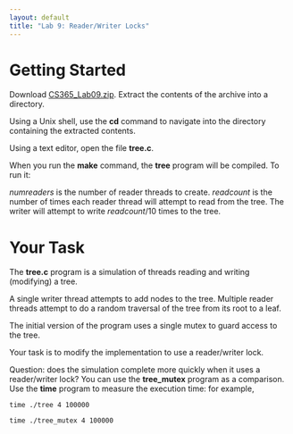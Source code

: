 ```yaml
---
layout: default
title: "Lab 9: Reader/Writer Locks"
---
```


Getting Started
===============

Download [CS365\_Lab09.zip](CS365_Lab09.zip). Extract the contents of the archive into a directory.

Using a Unix shell, use the **cd** command to navigate into the directory containing the extracted contents.

Using a text editor, open the file **tree.c**.

When you run the **make** command, the **tree** program will be compiled. To run it:

*numreaders* is the number of reader threads to create. *readcount* is the number of times each reader thread will attempt to read from the tree. The writer will attempt to write *readcount*/10 times to the tree.

Your Task
=========

The **tree.c** program is a simulation of threads reading and writing (modifying) a tree.

A single writer thread attempts to add nodes to the tree. Multiple reader threads attempt to do a random traversal of the tree from its root to a leaf.

The initial version of the program uses a single mutex to guard access to the tree.

Your task is to modify the implementation to use a reader/writer lock.

Question: does the simulation complete more quickly when it uses a reader/writer lock? You can use the **tree\_mutex** program as a comparison. Use the **time** program to measure the execution time: for example,

    time ./tree 4 100000

    time ./tree_mutex 4 100000
